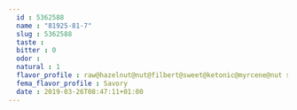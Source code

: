 ```yaml
---
  id : 5362588
  name : "81925-81-7"
  slug : 5362588
  taste : 
  bitter : 0
  odor : 
  natural : 1
  flavor_profile : raw@hazelnut@nut@filbert@sweet@ketonic@myrcene@nut skin@nutty
  fema_flavor_profile : Savory
  date : 2019-03-26T08:47:11+01:00
---
```



